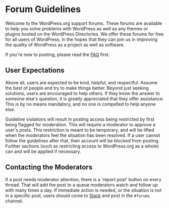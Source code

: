 # Forum Guidelines

Welcome to the WordPress.org support forums. These forums are available to help you solve problems with WordPress as well as any themes or plugins hosted on the WordPress Directories. We offer these forums for free for all users of WordPress, in the hopes that they can join us in improving the quality of WordPress as a project as well as software.

If you're new to posting, please read the [FAQ](https://make.wordpress.org/support/handbook/getting-started/faq/) first.

## User Expectations

Above all, users are expected to be kind, helpful, and respectful. Assume the best of people and try to make things better. Beyond just seeking solutions, users are encouraged to help others. If they know the answer to someone else's question, it is greatly appreciated that they offer assistance. This is by no means mandatory, and no one is compelled to help anyone else.

Guideline violations will result in posting access being restricted by first being flagged for moderation. This will require a moderator to approve a user's posts. This restriction is meant to be temporary, and will be lifted when the moderators feel the situation has been resolved. If a user cannot follow the guidelines after that, their account will be blocked from posting. Further sactions (such as restricting access to WordPress.org as a whole) can and will be applied if necessary.

## Contacting the Moderators

If a post needs moderator attention, there is a 'report post' button on every thread. That will add the post to a queue moderators watch and follow up with many times a day. If immediate action is needed, or the situation is not in a specific post, users should come to [Slack](http://chat.wordpress.org) and post in the `#forums` channel.

